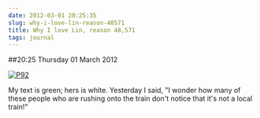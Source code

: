 ```yaml
---
date: 2012-03-01 20:25:35
slug: why-i-love-lin-reason-48571
title: Why I love Lin, reason 48,571
tags: journal
---
```


##20:25 Thursday 01 March 2012

[![P92](http://getfile2.posterous.com/getfile/files.posterous.com/thunderrabbit/vIDDFDAtzDybHomezgmFjwhrElCowaqznemrwgjszltzquwIdkdaoApospis/p92.jpg.scaled500.jpg)](http://getfile9.posterous.com/getfile/files.posterous.com/thunderrabbit/vIDDFDAtzDybHomezgmFjwhrElCowaqznemrwgjszltzquwIdkdaoApospis/p92.jpg.scaled1000.jpg)

My text is green; hers is white.  Yesterday I said, "I wonder how many of these people who are rushing onto the train don't notice that it's not a local train!"
